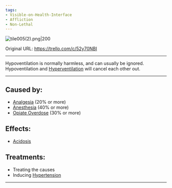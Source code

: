 ```yaml
---
tags:
- Visible-on-Health-Interface
- Affliction
- Non-Lethal
---
```


![tile005(2).png\|200](/Lungs/Hypoventilation%20-%20Attachments/6718845db30472d958dd7a5d.png)

Original URL: https://trello.com/c/52y70NBI

---

Hypoventilation is normally harmless, and can usually be ignored. Hypoventilation and [Hyperventilation](Hyperventilation.md) will cancel each other out.

---

## Caused by:

- [Analgesia](../Torso/Analgesia.md) (20% or more)
- [Anesthesia](../Torso/Anesthesia.md) (40% or more)
- [Opiate Overdose](../Head_Brain/Opiate%20Overdose.md) (30% or more)

## Effects:

- [Acidosis](../Blood/Acidosis.md)

## Treatments:

- Treating the causes
- Inducing [Hypertension](../Blood/Hypertension.md)

---

